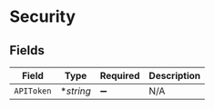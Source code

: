 # Security


## Fields

| Field              | Type               | Required           | Description        |
| ------------------ | ------------------ | ------------------ | ------------------ |
| `APIToken`         | **string*          | :heavy_minus_sign: | N/A                |